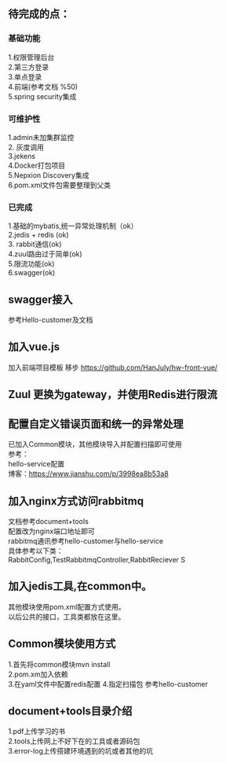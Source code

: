 ## 待完成的点：
### 基础功能
1.权限管理后台  
2.第三方登录  
3.单点登录  
4.前端(参考文档 %50)  
5.spring security集成  



### 可维护性
1.admin未加集群监控  
2. 灰度调用  
3.jekens  
4.Docker打包项目  
5.Nepxion Discovery集成  
6.pom.xml文件包需要整理到父类  

### 已完成
1.基础的mybatis,统一异常处理机制（ok）  
2.jedis + redis (ok)  
3. rabbit通信(ok)  
4.zuul路由过于简单(ok)  
5.限流功能(ok)  
6.swagger(ok)  

## swagger接入
   参考Hello-customer及文档

## 加入vue.js
   加入前端项目模板
   移步 https://github.com/HanJuly/hw-front-vue/

## Zuul 更换为gateway，并使用Redis进行限流

## 配置自定义错误页面和统一的异常处理
   已加入Common模块，其他模块导入并配置扫描即可使用  
   参考：  
      hello-service配置  
      博客：https://www.jianshu.com/p/3998ea8b53a8  

## 加入nginx方式访问rabbitmq
  文档参考document+tools  
  配置改为nginx端口地址即可  
  rabbitmq通讯参考hello-customer与hello-service  
  具体参考以下类：  
    RabbitConfig,TestRabbitmqController,RabbitReciever  S

## 加入jedis工具,在common中。
 其他模块使用pom.xml配置方式使用。  
 以后公共的接口，工具类都放在这里。

## Common模块使用方式
 1.首先将common模块mvn install  
 2.pom.xm加入依赖  
 3.在yaml文件中配置redis配置
 4.指定扫描包
参考hello-customer  


## document+tools目录介绍
1.pdf上传学习的书  
2.tools上传网上不好下在的工具或者源码包  
3.error-log上传搭建环境遇到的坑或者其他的坑



